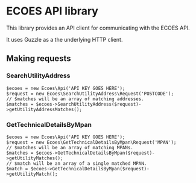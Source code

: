 ECOES API library
=================

This library provides an API client for communicating with the ECOES API.

It uses Guzzle as a the underlying HTTP client. 

Making requests
---------------

### SearchUtilityAddress

    $ecoes = new Ecoes\Api('API KEY GOES HERE');
    $request = new Ecoes\SearchUtilityAddress\Request('POSTCODE');
    // $matches will be an array of matching addresses.
    $matches = $ecoes->SearchUtilityAddress($request)->getUtilityAddressMatches();

### GetTechnicalDetailsByMpan
    
    $ecoes = new Ecoes\Api('API KEY GOES HERE');
    $request = new Ecoes\GetTechnicalDetailsByMpan\Request('MPAN');
    // $matches will be an array of matching MPANs.
    $matches = $ecoes->GetTechnicalDetailsByMpan($request)->getUtilityMatches();
    // $match will be an array of a single matched MPAN.
    $match = $ecoes->GetTechnicalDetailsByMpan($request)->getUtilityMatch();
